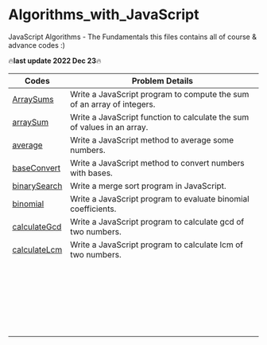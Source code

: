 # Algorithms_with_JavaScript
JavaScript Algorithms - The Fundamentals
this files contains all of course & advance codes :)

🔥**last update 2022 Dec 23**🔥


|Codes|Problem Details|
| --- | ------ |
|[ArraySums](ArraySums.js)| Write a JavaScript program to compute the sum of an array of integers. |
|[arraySum](arraySum.js)| Write a JavaScript function to calculate the sum of values in an array. |
|[average](average.js)| Write a JavaScript method to average some numbers. |
|[baseConvert](baseConvert.js)| Write a JavaScript method to convert numbers with bases. |
|[binarySearch](binarySearch.js)| Write a merge sort program in JavaScript. |
|[binomial](binomial.js)| Write a JavaScript program to evaluate binomial coefficients. |
|[calculateGcd](calculateGcd.js)| Write a JavaScript program to calculate gcd of two numbers. |
|[calculateLcm](calculateLcm.js)| Write a JavaScript program to calculate lcm of two numbers. |
|[]()|  |
|[]()|  |
|[]()|  |
|[]()|  |
|[]()|  |
|[]()|  |
|[]()|  |
|[]()|  |
|[]()|  |
|[]()|  |
|[]()|  |
|[]()|  |
|[]()|  |
|[]()|  |
|[]()|  |
|[]()|  |
|[]()|  |
|[]()|  |
|[]()|  |
|[]()|  |
|[]()|  |
|[]()|  |
|[]()|  |
|[]()|  |
|[]()|  |
